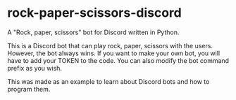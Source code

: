 # rock-paper-scissors-discord
A "Rock, paper, scissors" bot for Discord written in Python.

This is a Discord bot that can play rock, paper, scissors with the users. However, the bot always wins.
If you want to make your own bot, you will have to add your TOKEN to the code.
You can also modify the bot command prefix as you wish.

This was made as an example to learn about Discord bots and how to program them.
